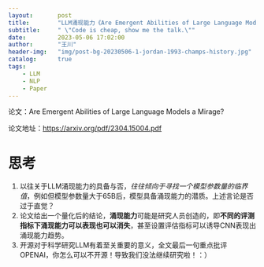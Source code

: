 ```yaml
---
layout:       post
title:        "LLM涌现能力《Are Emergent Abilities of Large Language Models a Mirage?》论文思考"
subtitle:     " \"Code is cheap, show me the talk.\""
date:         2023-05-06 17:02:00
author:       "王川"
header-img:   "img/post-bg-20230506-1-jordan-1993-champs-history.jpg"
catalog:      true
tags:
    - LLM
    - NLP
    - Paper
---
```



论文：Are Emergent Abilities of Large Language Models a Mirage?

论文地址：https://arxiv.org/pdf/2304.15004.pdf

# 思考

1. 以往关于LLM涌现能力的具备与否，_往往倾向于寻找一个模型参数量的临界值_，例如但模型参数量大于65B后，模型具备涌现能力的潜质。上述言论是否过于直觉？
2. 论文给出一个量化后的结论，**涌现能力**可能是研究人员创造的，即**不同的评测指标下涌现能力可以表现也可以消失**，甚至设置评估指标可以诱导CNN表现出涌现能力趋势。
3. 开源对于科学研究LLM有着至关重要的意义，全文最后一句重点批评OPENAI，你怎么可以不开源！导致我们没法继续研究啦！：）